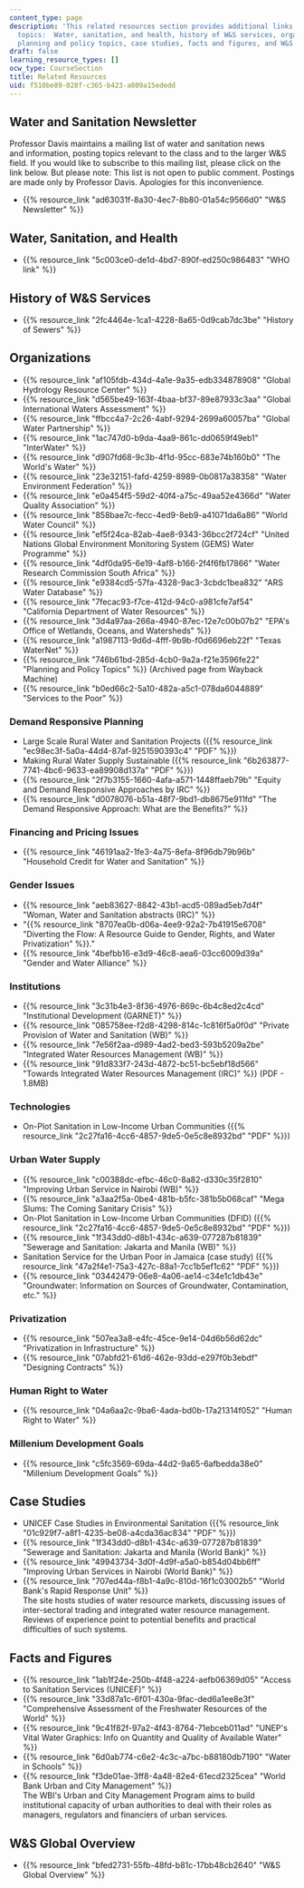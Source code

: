 ```yaml
---
content_type: page
description: 'This related resources section provides additional links on the following
  topics:  Water, sanitation, and health, history of W&S services, organizations,
  planning and policy topics, case studies, facts and figures, and W&S global overview.'
draft: false
learning_resource_types: []
ocw_type: CourseSection
title: Related Resources
uid: f510be89-028f-c365-b423-a809a15ededd
---
```

## Water and Sanitation Newsletter

Professor Davis maintains a mailing list of water and sanitation news and information, posting topics relevant to the class and to the larger W&S field. If you would like to subscribe to this mailing list, please click on the link below. But please note: This list is not open to public comment. Postings are made only by Professor Davis. Apologies for this inconvenience.

- {{% resource_link "ad63031f-8a30-4ec7-8b80-01a54c9566d0" "W&S Newsletter" %}}

## Water, Sanitation, and Health

- {{% resource_link "5c003ce0-de1d-4bd7-890f-ed250c986483" "WHO link" %}}

## History of W&S Services

- {{% resource_link "2fc4464e-1ca1-4228-8a65-0d9cab7dc3be" "History of Sewers" %}}

## Organizations

- {{% resource_link "af105fdb-434d-4a1e-9a35-edb334878908" "Global Hydrology Resource Center" %}}
- {{% resource_link "d565be49-163f-4baa-bf37-89e87933c3aa" "Global International Waters Assessment" %}}
- {{% resource_link "ffbcc4a7-2c26-4abf-9294-2699a60057ba" "Global Water Partnership" %}}
- {{% resource_link "1ac747d0-b9da-4aa9-861c-dd0659f49eb1" "InterWater" %}} 
- {{% resource_link "d907fd68-9c3b-4f1d-95cc-683e74b160b0" "The World's Water" %}}
- {{% resource_link "23e32151-fafd-4259-8989-0b0817a38358" "Water Environment Federation" %}}
- {{% resource_link "e0a454f5-59d2-40f4-a75c-49aa52e4366d" "Water Quality Association" %}}
- {{% resource_link "858bae7c-fecc-4ed9-8eb9-a41071da6a86" "World Water Council" %}}
- {{% resource_link "ef5f24ca-82ab-4ae8-9343-36bcc2f724cf" "United Nations Global Environment Monitoring System (GEMS) Water Programme" %}}
- {{% resource_link "4df0da95-6e19-4af8-b166-2f4f6fb17866" "Water Research Commission South Africa" %}}
- {{% resource_link "e9384cd5-57fa-4328-9ac3-3cbdc1bea832" "ARS Water Database" %}}
- {{% resource_link "7fecac93-f7ce-412d-94c0-a981cfe7af54" "California Department of Water Resources" %}}
- {{% resource_link "3d4a97aa-266a-4940-87ec-12e7c00b07b2" "EPA's Office of Wetlands, Oceans, and Watersheds" %}}
- {{% resource_link "a1987113-9d6d-4fff-9b9b-f0d6696eb22f" "Texas WaterNet" %}}
- {{% resource_link "746b61bd-285d-4cb0-9a2a-f21e3596fe22" "Planning and Policy Topics" %}} (Archived page from Wayback Machine)
- {{% resource_link "b0ed66c2-5a10-482a-a5c1-078da6044889" "Services to the Poor" %}}

### Demand Responsive Planning

- Large Scale Rural Water and Sanitation Projects ({{% resource_link "ec98ec3f-5a0a-44d4-87af-9251590393c4" "PDF" %}})
- Making Rural Water Supply Sustainable ({{% resource_link "6b263877-7741-4bc6-9633-ea89908d137a" "PDF" %}})
- {{% resource_link "2f7b3155-1660-4afa-a571-1448ffaeb79b" "Equity and Demand Responsive Approaches by IRC" %}} 
- {{% resource_link "d0078076-b51a-48f7-9bd1-db8675e911fd" "The Demand Responsive Approach: What are the Benefits?" %}}

### Financing and Pricing Issues

- {{% resource_link "46191aa2-1fe3-4a75-8efa-8f96db79b96b" "Household Credit for Water and Sanitation" %}}

### Gender Issues

- {{% resource_link "aeb83627-8842-43b1-acd5-089ad5eb7d4f" "Woman, Water and Sanitation abstracts (IRC)" %}} 
- "{{% resource_link "8707ea0b-d06a-4ee9-92a2-7b41915e6708" "Diverting the Flow: A Resource Guide to Gender, Rights, and Water Privatization" %}}."
- {{% resource_link "4befbb16-e3d9-46c8-aea6-03cc6009d39a" "Gender and Water Alliance" %}} 

### Institutions

- {{% resource_link "3c31b4e3-8f36-4976-869c-6b4c8ed2c4cd" "Institutional Development (GARNET)" %}}
- {{% resource_link "085758ee-f2d8-4298-814c-1c816f5a0f0d" "Private Provision of Water and Sanitation (WB)" %}}
- {{% resource_link "7e56f2aa-d989-4ad2-bed3-593b5209a2be" "Integrated Water Resources Management (WB)" %}}
- {{% resource_link "91d833f7-243d-4872-bc51-bc5ebf18d566" "Towards Integrated Water Resources Management (IRC)" %}} (PDF - 1.8MB) 

### Technologies

- On-Plot Sanitation in Low-Income Urban Communities ({{% resource_link "2c27fa16-4cc6-4857-9de5-0e5c8e8932bd" "PDF" %}})

### Urban Water Supply

- {{% resource_link "c00388dc-efbc-46c0-8a82-d330c35f2810" "Improving Urban Service in Nairobi (WB)" %}}
- {{% resource_link "a3aa2f5a-0be4-481b-b5fc-381b5b068caf" "Mega Slums: The Coming Sanitary Crisis" %}}
- On-Plot Sanitation in Low-Income Urban Communities (DFID) ({{% resource_link "2c27fa16-4cc6-4857-9de5-0e5c8e8932bd" "PDF" %}})
- {{% resource_link "1f343dd0-d8b1-434c-a639-077287b81839" "Sewerage and Sanitation: Jakarta and Manila (WB)" %}}
- Sanitation Service for the Urban Poor in Jamaica (case study) ({{% resource_link "47a2f4e1-75a3-427c-88a1-7cc1b5ef1c62" "PDF" %}})
- {{% resource_link "03442479-06e8-4a06-ae14-c34e1c1db43e" "Groundwater: Information on Sources of Groundwater, Contamination, etc." %}}

### Privatization

- {{% resource_link "507ea3a8-e4fc-45ce-9e14-04d6b56d62dc" "Privatization in Infrastructure" %}}
- {{% resource_link "07abfd21-61d6-462e-93dd-e297f0b3ebdf" "Designing Contracts" %}}

### Human Right to Water

- {{% resource_link "04a6aa2c-9ba6-4ada-bd0b-17a21314f052" "Human Right to Water" %}}

### Millenium Development Goals

- {{% resource_link "c5fc3569-69da-44d2-9a65-6afbedda38e0" "Millenium Development Goals" %}}

## Case Studies

- UNICEF Case Studies in Environmental Sanitation ({{% resource_link "01c929f7-a8f1-4235-be08-a4cda36ac834" "PDF" %}})
- {{% resource_link "1f343dd0-d8b1-434c-a639-077287b81839" "Sewerage and Sanitation: Jakarta and Manila (World Bank)" %}}
- {{% resource_link "49943734-3d0f-4d9f-a5a0-b854d04bb6ff" "Improving Urban Services in Nairobi (World Bank)" %}}
- {{% resource_link "707ed44a-f8b1-4a9c-810d-16f1c03002b5" "World Bank's Rapid Response Unit" %}}      
    The site hosts studies of water resource markets, discussing issues of inter-sectoral trading and integrated water resource management. Reviews of experience point to potential benefits and practical difficulties of such systems.

## Facts and Figures

- {{% resource_link "1ab1f24e-250b-4f48-a224-aefb06369d05" "Access to Sanitation Services (UNICEF)" %}}
- {{% resource_link "33d87a1c-6f01-430a-9fac-ded6a1ee8e3f" "Comprehensive Assessment of the Freshwater Resources of the World" %}}
- {{% resource_link "9c41f82f-97a2-4f43-8764-71ebceb011ad" "UNEP's Vital Water Graphics: Info on Quantity and Quality of Available Water" %}}
- {{% resource_link "6d0ab774-c6e2-4c3c-a7bc-b88180db7190" "Water in Schools" %}}
- {{% resource_link "f3de01ae-3ff8-4a48-82e4-61ecd2325cea" "World Bank Urban and City Management" %}}      
    The WBI's Urban and City Management Program aims to build institutional capacity of urban authorities to deal with their roles as managers, regulators and financiers of urban services.

## W&S Global Overview

- {{% resource_link "bfed2731-55fb-48fd-b81c-17bb48cb2640" "W&S Global Overview" %}}